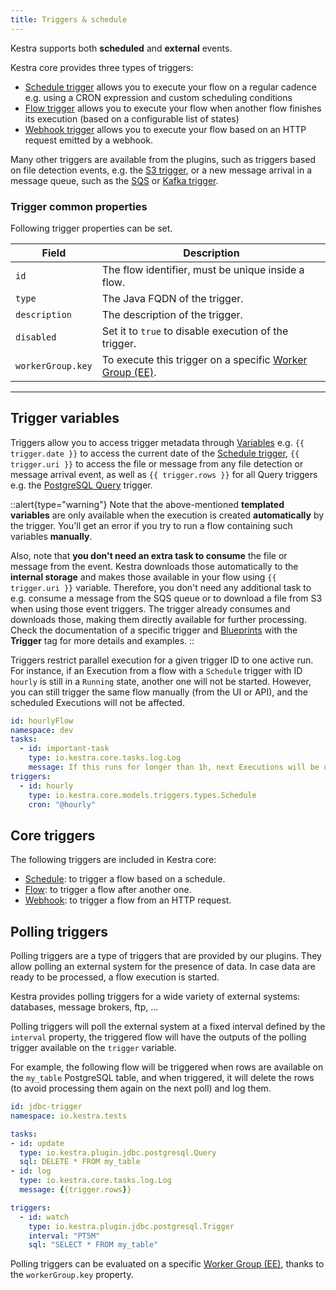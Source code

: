 ```yaml
---
title: Triggers & schedule
---
```


Kestra supports both **scheduled** and **external** events.

Kestra core provides three types of triggers:

* [Schedule trigger](schedule-trigger.md) allows you to execute your flow on a regular cadence e.g. using a CRON expression and custom scheduling conditions
* [Flow trigger](flow-trigger.md) allows you to execute your flow when another flow finishes its execution (based on a configurable list of states)
* [Webhook trigger](webhook-trigger.md) allows you to execute your flow based on an HTTP request emitted by a webhook.

Many other triggers are available from the plugins, such as triggers based on file detection events, e.g. the [S3 trigger](https://kestra.io/plugins/plugin-aws/triggers/s3/io.kestra.plugin.aws.s3.trigger), or a new message arrival in a message queue, such as the [SQS](https://kestra.io/plugins/plugin-aws/triggers/sqs/io.kestra.plugin.aws.sqs.trigger) or [Kafka trigger](https://kestra.io/plugins/plugin-kafka/triggers/io.kestra.plugin.kafka.trigger).

### Trigger common properties

Following trigger properties can be set.

| Field | Description                                                                                |
| ----- |--------------------------------------------------------------------------------------------|
|`id`| The flow identifier, must be unique inside a flow.                                         |
|`type`| The Java FQDN of the trigger.                                                              |
|`description`| The description of the trigger.                                        |
|`disabled`| Set it to `true` to disable execution of the trigger.                                      |
|`workerGroup.key`| To execute this trigger on a specific [Worker Group (EE)](../worker-group.md). |

---

## Trigger variables

Triggers allow you to access trigger metadata through [Variables](../expression/01.index.md) e.g. `{{ trigger.date }}` to access the current date of the [Schedule trigger](https://kestra.io/plugins/core/triggers/io.kestra.core.models.triggers.types.schedule), `{{ trigger.uri }}` to access the file or message from any file detection or message arrival event, as well as `{{ trigger.rows }}` for all Query triggers e.g. the [PostgreSQL Query](https://kestra.io/plugins/plugin-jdbc-postgres/triggers/io.kestra.plugin.jdbc.postgresql.trigger) trigger.

::alert{type="warning"}
Note that the above-mentioned **templated variables** are only available when the execution is created **automatically** by the trigger. You'll get an error if you try to run a flow containing such variables **manually**.

Also, note that **you don't need an extra task to consume** the file or message from the event. Kestra downloads those automatically to the **internal storage** and makes those available in your flow using `{{ trigger.uri }}` variable. Therefore, you don't need any additional task to e.g. consume a message from the SQS queue or to download a file from S3 when using those event triggers. The trigger already consumes and downloads those, making them directly available for further processing. Check the documentation of a specific trigger and [Blueprints](../../04.user-interface-guide/blueprints.md) with the **Trigger** tag for more details and examples.
::

Triggers restrict parallel execution for a given trigger ID to one active run. For instance, if an Execution from a flow with a `Schedule` trigger with ID `hourly` is still in a `Running` state, another one will not be started. However, you can still trigger the same flow manually (from the UI or API), and the scheduled Executions will not be affected.

```yaml
id: hourlyFlow
namespace: dev
tasks:
  - id: important-task
    type: io.kestra.core.tasks.log.Log
    message: If this runs for longer than 1h, next Executions will be queued rather than being started immediately
triggers:
  - id: hourly
    type: io.kestra.core.models.triggers.types.Schedule
    cron: "@hourly"
```

## Core triggers

The following triggers are included in Kestra core:

* [Schedule](schedule-trigger.md): to trigger a flow based on a schedule.
* [Flow](flow-trigger.md): to trigger a flow after another one.
* [Webhook](webhook-trigger.md): to trigger a flow from an HTTP request.

## Polling triggers

Polling triggers are a type of triggers that are provided by our plugins. They allow polling an external system for the presence of data. In case data are ready to be processed, a flow execution is started.

Kestra provides polling triggers for a wide variety of external systems: databases, message brokers, ftp, ...

Polling triggers will poll the external system at a fixed interval defined by the `interval` property, the triggered flow will have the outputs of the polling trigger available on the `trigger` variable.

For example, the following flow will be triggered when rows are available on the `my_table` PostgreSQL table, and when triggered, it will delete the rows (to avoid processing them again on the next poll) and log them.

```yaml
id: jdbc-trigger
namespace: io.kestra.tests

tasks:
- id: update
  type: io.kestra.plugin.jdbc.postgresql.Query
  sql: DELETE * FROM my_table
- id: log
  type: io.kestra.core.tasks.log.Log
  message: {{trigger.rows}}

triggers:
  - id: watch
    type: io.kestra.plugin.jdbc.postgresql.Trigger
    interval: "PT5M"
    sql: "SELECT * FROM my_table"
```

Polling triggers can be evaluated on a specific [Worker Group (EE)](../worker-group.md), thanks to the `workerGroup.key` property.
